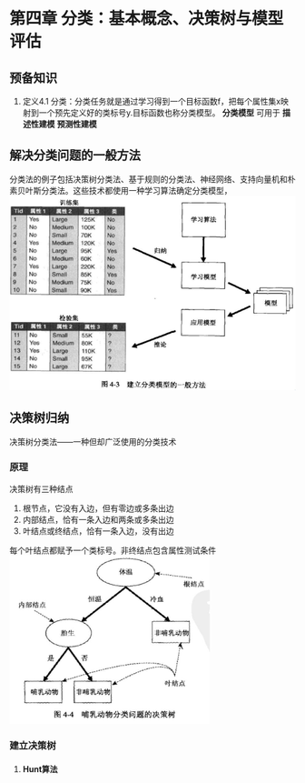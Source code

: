 # 第四章 分类：基本概念、决策树与模型评估
## 预备知识
1. 定义4.1 分类：分类任务就是通过学习得到一个目标函数f，把每个属性集x映射到一个预先定义好的类标号y.目标函数也称分类模型。 __分类模型__ 可用于 __描述性建模__ __预测性建模__
## 解决分类问题的一般方法
分类法的例子包括决策树分类法、基于规则的分类法、神经网络、支持向量机和朴素贝叶斯分类法。这些技术都使用一种学习算法确定分类模型，
![建立分类模型的一般方法](分类模型一般方法.jpg)
## 决策树归纳
决策树分类法——一种但却广泛使用的分类技术
### 原理
决策树有三种结点
1. 根节点，它没有入边，但有零边或多条出边
2. 内部结点，恰有一条入边和两条或多条出边
3. 叶结点或终结点，恰有一条入边，没有出边

每个叶结点都赋予一个类标号。非终结点包含属性测试条件
<img src="哺乳动物分类问题的决策树.jpg" style="max-width:70%"></img>
### 建立决策树
1. #### Hunt算法
